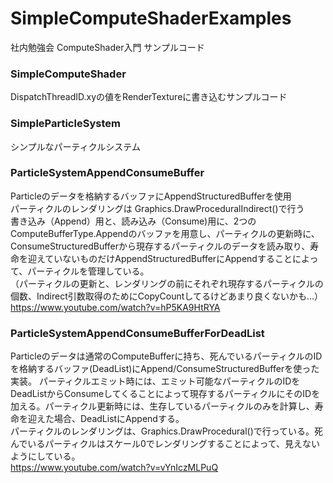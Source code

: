 # SimpleComputeShaderExamples
社内勉強会 ComputeShader入門 サンプルコード

### SimpleComputeShader
DispatchThreadID.xyの値をRenderTextureに書き込むサンプルコード

### SimpleParticleSystem
シンプルなパーティクルシステム

### ParticleSystemAppendConsumeBuffer
Particleのデータを格納するバッファにAppendStructuredBufferを使用<br/>
パーティクルのレンダリングは Graphics.DrawProceduralIndirect()で行う<br/>
書き込み（Append）用と、読み込み（Consume)用に、2つのComputeBufferType.Appendのバッファを用意し、パーティクルの更新時に、ConsumeStructuredBufferから現存するパーティクルのデータを読み取り、寿命を迎えていないものだけAppendStructuredBufferにAppendすることによって、パーティクルを管理している。<br/>
（パーティクルの更新と、レンダリングの前にそれぞれ現存するパーティクルの個数、Indirect引数取得のためにCopyCountしてるけどあまり良くないかも…）<br/>
<https://www.youtube.com/watch?v=hP5KA9HtRYA>

### ParticleSystemAppendConsumeBufferForDeadList
Particleのデータは通常のComputeBufferに持ち、死んでいるパーティクルのIDを格納するバッファ(DeadList)にAppend/ConsumeStructuredBufferを使った実装。
パーティクルエミット時には、エミット可能なパーティクルのIDをDeadListからConsumeしてくることによって現存するパーティクルにそのIDを加える。パーティクル更新時には、生存しているパーティクルのみを計算し、寿命を迎えた場合、DeadListにAppendする。<br/>
パーティクルのレンダリングは、Graphics.DrawProcedural()で行っている。死んでいるパーティクルはスケール0でレンダリングすることによって、見えないようにしている。<br/>
<https://www.youtube.com/watch?v=vYnIczMLPuQ>
